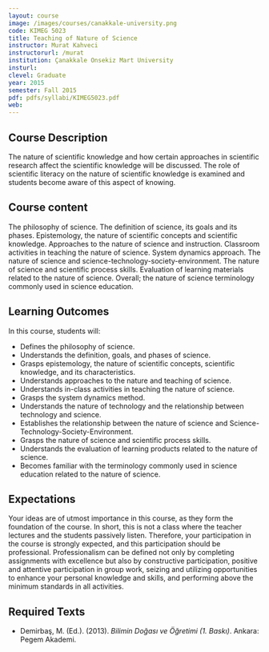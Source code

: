 ```yaml
---
layout: course
image: /images/courses/canakkale-university.png
code: KIMEG 5023
title: Teaching of Nature of Science
instructor: Murat Kahveci
instructorurl: /murat
institution: Çanakkale Onsekiz Mart University
insturl:
clevel: Graduate
year: 2015
semester: Fall 2015
pdf: pdfs/syllabi/KIMEG5023.pdf
web:
---
```


## Course Description

The nature of scientific knowledge and how certain approaches in scientific research affect the scientific knowledge will be discussed. The role of scientific literacy on the nature of scientific knowledge is examined and students become aware of this aspect of knowing.

## Course content

The philosophy of science. The definition of science, its goals and its phases. Epistemology, the nature of scientific concepts and scientific knowledge. Approaches to the nature of science and instruction. Classroom activities in teaching the nature of science. System dynamics approach. The nature of science and science-technology-society-environment. The nature of science and scientific process skills. Evaluation of learning materials related to the nature of science. Overall; the nature of science terminology commonly used in science education.

## Learning Outcomes

In this course, students will:

  * Defines the philosophy of science.
  * Understands the definition, goals, and phases of science.
  * Grasps epistemology, the nature of scientific concepts, scientific knowledge, and its characteristics.
  * Understands approaches to the nature and teaching of science.
  * Understands in-class activities in teaching the nature of science.
  * Grasps the system dynamics method.
  * Understands the nature of technology and the relationship between technology and science.
  * Establishes the relationship between the nature of science and Science-Technology-Society-Environment.
  * Grasps the nature of science and scientific process skills.
  * Understands the evaluation of learning products related to the nature of science.
  * Becomes familiar with the terminology commonly used in science education related to the nature of science.

## Expectations

Your ideas are of utmost importance in this course, as they form the foundation of the course. In short, this is not a class where the teacher lectures and the students passively listen. Therefore, your participation in the course is strongly expected, and this participation should be professional. Professionalism can be defined not only by completing assignments with excellence but also by constructive participation, positive and attentive participation in group work, seizing and utilizing opportunities to enhance your personal knowledge and skills, and performing above the minimum standards in all activities.

## Required Texts

* Demirbaş, M. (Ed.). (2013). _Bilimin Doğası ve Öğretimi (1. Baskı)_. Ankara: Pegem Akademi. 